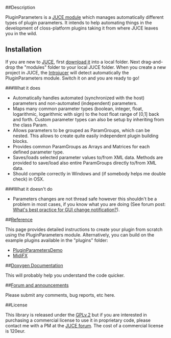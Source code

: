 ##Description

PluginParameters is a [JUCE module](http://www.juce.com/documentation/juce-module-format) which manages automatically different types of plugin parameters. It intends to help automating things in the development of closs-platform plugins taking it from where JUCE leaves you in the wild. 

## Installation

If you are new to [JUCE](http://www.juce.com), first [download it](http://www.juce.com/downloads) into a local folder. Next drag-and-drop the "modules" folder to your local JUCE folder. When you create a new project in JUCE, the [Introjucer](http://www.juce.com/documentation/introjucer) will detect automatically the PluginParameters module. Switch it on and you are ready to go!

###What it does

* Automatically handles automated (synchronized with the host) parameters and non-automated (independent) parameters.
* Maps many common parameter types (boolean, integer, float, logarithmic, logarithmic with sign) to the host float range of [0,1] back and forth. Custom parameter types can also be setup by inheriting from the class Param.
* Allows parameters to be grouped as ParamGroups, which can be nested. This allows to create quite easily independent plugin building blocks.
* Provides common ParamGroups as Arrays and Matrices for each defined parameter type.
* Saves/loads selected parameter values to/from XML data. Methods are provided to save/load also entire ParamGroups directly to/from XML data.
* Should compile correctly in Windows and (if somebody helps me double check) in OSX.

###What it doesn't do

* Parameters changes are not thread safe however this shouldn't be a problem in most cases, if you know what you are doing (See forum post: [What's best practice for GUI change notification?](http://www.rawmaterialsoftware.com/viewtopic.php?f=8&t=10531)).

##[Reference](https://github.com/4drX/pluginparameters/wiki)

This page provides detailed instructions to create your plugin from scratch using the PluginParameters module. Alternatively, you can build on the example plugins available in the "plugins" folder: 
* [PluginParametersDemo](https://github.com/4drX/pluginparameters/tree/master/plugins/PluginParametersDemo) 
* [MidiFX](https://github.com/4drX/pluginparameters/tree/master/plugins/MidiFX)

##[Doxygen Documentation](http://4drx.github.io/pluginparameters/annotated.html)

This will probably help you understand the code quicker.

##[Forum and announcements](http://www.rawmaterialsoftware.com/viewtopic.php?f=6&t=11122&p=63732)

Please submit any comments, bug reports, etc here.

##License

This library is released under the [GPLv.2](http://www.gnu.org/licenses/gpl-2.0.html) but if you are interested in purchasing a commercial license to use it in proprietary code, please contact me with a PM at the [JUCE forum](http://www.rawmaterialsoftware.com/memberlist.php?mode=viewprofile&u=347). The cost of a commercial license is 120eur.